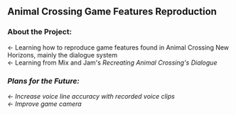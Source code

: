 Animal Crossing Game Features Reproduction
------------
### About the Project:
← Learning how to reproduce game features found in Animal Crossing New Horizons, mainly the dialogue system
<br> ← Learning from Mix and Jam's <i>Recreating Animal Crossing's Dialogue<i/>

### Plans for the Future:
← Increase voice line accuracy with recorded voice clips
<br>← Improve game camera
